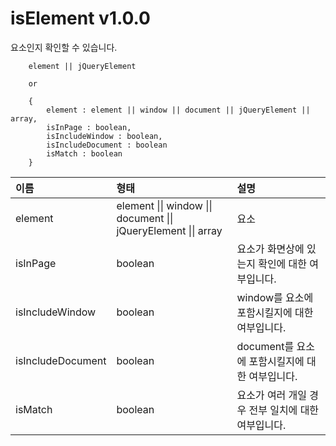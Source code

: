 # isElement v1.0.0
요소인지 확인할 수 있습니다.

````
    element || jQueryElement

    or

    {
        element : element || window || document || jQueryElement || array,
        isInPage : boolean,
        isIncludeWindow : boolean,
		isIncludeDocument : boolean
        isMatch : boolean
    }
````

이름 | 형태 | 설명
| :-- | :-- | :-- |
element | element \|\| window \|\| document \|\| jQueryElement \|\| array | 요소
isInPage | boolean | 요소가 화면상에 있는지 확인에 대한 여부입니다.
isIncludeWindow | boolean | window를 요소에 포함시킬지에 대한 여부입니다.
isIncludeDocument | boolean | document를 요소에 포함시킬지에 대한 여부입니다.
isMatch | boolean | 요소가 여러 개일 경우 전부 일치에 대한 여부입니다.